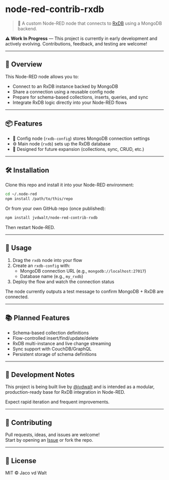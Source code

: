 # node-red-contrib-rxdb

> 🧪 A custom Node-RED node that connects to [RxDB](https://rxdb.info/) using a MongoDB backend.

**⚠️ Work In Progress** — This project is currently in early development and actively evolving. Contributions, feedback, and testing are welcome!

---

## 🚀 Overview

This Node-RED node allows you to:

- Connect to an RxDB instance backed by MongoDB
- Share a connection using a reusable config node
- Prepare for schema-based collections, inserts, queries, and sync
- Integrate RxDB logic directly into your Node-RED flows

---

## 📦 Features

- 🧩 Config node (`rxdb-config`) stores MongoDB connection settings
- ⚙️ Main node (`rxdb`) sets up the RxDB database
- 🔌 Designed for future expansion (collections, sync, CRUD, etc.)

---

## 🛠 Installation

Clone this repo and install it into your Node-RED environment:

```bash
cd ~/.node-red
npm install /path/to/this/repo
```

Or from your own GitHub repo (once published):

```bash
npm install jvdwalt/node-red-contrib-rxdb
```

Then restart Node-RED.

---

## 🔧 Usage

1. Drag the `rxdb` node into your flow
2. Create an `rxdb-config` with:
   - MongoDB connection URL (e.g., `mongodb://localhost:27017`)
   - Database name (e.g., `my_rxdb`)
3. Deploy the flow and watch the connection status

The node currently outputs a test message to confirm MongoDB + RxDB are connected.

---

## 📚 Planned Features

- Schema-based collection definitions
- Flow-controlled insert/find/update/delete
- RxDB multi-instance and live change streaming
- Sync support with CouchDB/GraphQL
- Persistent storage of schema definitions

---

## 💬 Development Notes

This project is being built live by [@jvdwalt](https://github.com/jvdwalt) and is intended as a modular, production-ready base for RxDB integration in Node-RED.

Expect rapid iteration and frequent improvements.

---

## 🤝 Contributing

Pull requests, ideas, and issues are welcome!  
Start by opening an [Issue](https://github.com/your-repo/issues) or fork the repo.

---

## 📄 License

MIT © Jaco vd Walt

